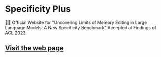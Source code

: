 # Specificity Plus

👩‍💻 Official Website for "Uncovering Limits of Memory Editing in Large Language Models: A New Specificity Benchmark" Aceepted at Findings of ACL 2023.

## [Visit the web page](https://specificityplus.apartresearch.com)
